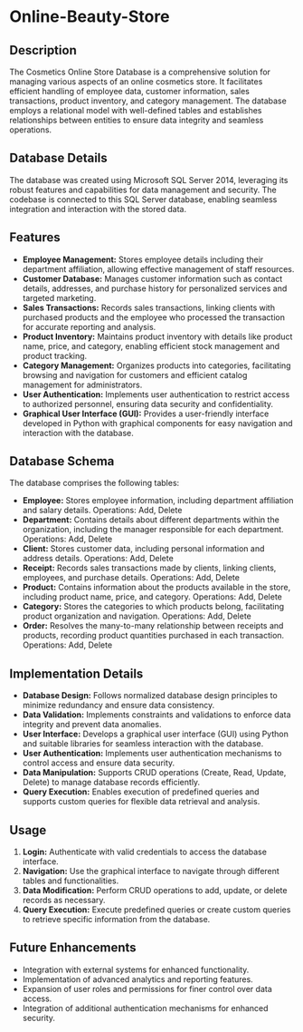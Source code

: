 # Online-Beauty-Store

## Description

The Cosmetics Online Store Database is a comprehensive solution for managing various aspects of an online cosmetics store. It facilitates efficient handling of employee data, customer information, sales transactions, product inventory, and category management. The database employs a relational model with well-defined tables and establishes relationships between entities to ensure data integrity and seamless operations.

## Database Details

The database was created using Microsoft SQL Server 2014, leveraging its robust features and capabilities for data management and security. The codebase is connected to this SQL Server database, enabling seamless integration and interaction with the stored data.


## Features

- **Employee Management:** Stores employee details including their department affiliation, allowing effective management of staff resources.
- **Customer Database:** Manages customer information such as contact details, addresses, and purchase history for personalized services and targeted marketing.
- **Sales Transactions:** Records sales transactions, linking clients with purchased products and the employee who processed the transaction for accurate reporting and analysis.
- **Product Inventory:** Maintains product inventory with details like product name, price, and category, enabling efficient stock management and product tracking.
- **Category Management:** Organizes products into categories, facilitating browsing and navigation for customers and efficient catalog management for administrators.
- **User Authentication:** Implements user authentication to restrict access to authorized personnel, ensuring data security and confidentiality.
- **Graphical User Interface (GUI):** Provides a user-friendly interface developed in Python with graphical components for easy navigation and interaction with the database.


## Database Schema

The database comprises the following tables:

- **Employee:** Stores employee information, including department affiliation and salary details. Operations: Add, Delete
- **Department:** Contains details about different departments within the organization, including the manager responsible for each department. Operations: Add, Delete
- **Client:** Stores customer data, including personal information and address details. Operations: Add, Delete
- **Receipt:** Records sales transactions made by clients, linking clients, employees, and purchase details. Operations: Add, Delete
- **Product:** Contains information about the products available in the store, including product name, price, and category. Operations: Add, Delete
- **Category:** Stores the categories to which products belong, facilitating product organization and navigation. Operations: Add, Delete
- **Order:** Resolves the many-to-many relationship between receipts and products, recording product quantities purchased in each transaction. Operations: Add, Delete

## Implementation Details

- **Database Design:** Follows normalized database design principles to minimize redundancy and ensure data consistency.
- **Data Validation:** Implements constraints and validations to enforce data integrity and prevent data anomalies.
- **User Interface:** Develops a graphical user interface (GUI) using Python and suitable libraries for seamless interaction with the database.
- **User Authentication:** Implements user authentication mechanisms to control access and ensure data security.
- **Data Manipulation:** Supports CRUD operations (Create, Read, Update, Delete) to manage database records efficiently.
- **Query Execution:** Enables execution of predefined queries and supports custom queries for flexible data retrieval and analysis.

## Usage

1. **Login:** Authenticate with valid credentials to access the database interface.
2. **Navigation:** Use the graphical interface to navigate through different tables and functionalities.
3. **Data Modification:** Perform CRUD operations to add, update, or delete records as necessary.
4. **Query Execution:** Execute predefined queries or create custom queries to retrieve specific information from the database.

## Future Enhancements

- Integration with external systems for enhanced functionality.
- Implementation of advanced analytics and reporting features.
- Expansion of user roles and permissions for finer control over data access.
- Integration of additional authentication mechanisms for enhanced security.
